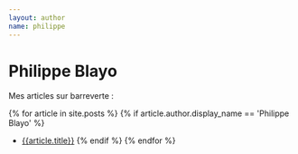 ```yaml
---
layout: author
name: philippe
---
```


# Philippe Blayo

Mes articles sur barreverte :

{% for article in site.posts %}
    {% if article.author.display_name == 'Philippe Blayo' %}
* [{{article.title}}]({{article.url}})
    {% endif %}
{% endfor %}

